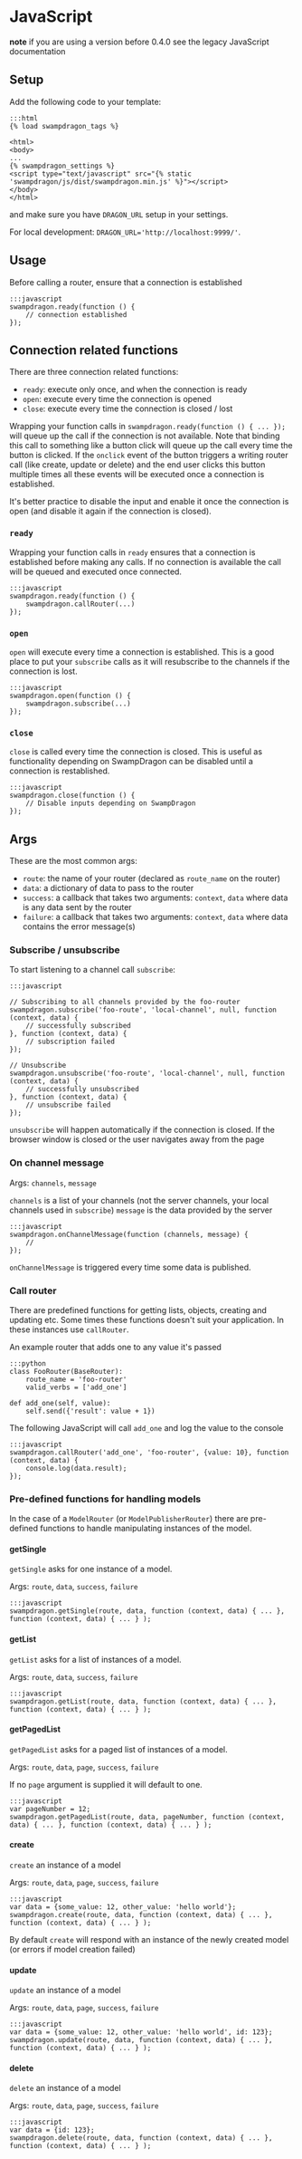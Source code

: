 # JavaScript

**note** if you are using a version before 0.4.0 see the legacy JavaScript documentation


## Setup

Add the following code to your template:

    :::html
    {% load swampdragon_tags %}
    
    <html>
    <body>
    ...
    {% swampdragon_settings %}
    <script type="text/javascript" src="{% static 'swampdragon/js/dist/swampdragon.min.js' %}"></script>
    </body>
    </html>    


and make sure you have `DRAGON_URL` setup in your settings.

For local development: `DRAGON_URL='http://localhost:9999/'`.


## Usage

Before calling a router, ensure that a connection is established 
    
    :::javascript
    swampdragon.ready(function () {
        // connection established
    });


## Connection related functions

There are three connection related functions:

*  `ready`: execute only once, and when the connection is ready
*  `open`: execute every time the connection is opened
*  `close`: execute every time the connection is closed / lost

Wrapping your function calls in `swampdragon.ready(function () { ... });` will queue up the call if the connection is not available.
Note that binding this call to something like a button click will queue up the call every time the button is clicked. 
If the `onclick` event of the button triggers a writing router call (like create, update or delete) 
and the end user clicks this button multiple times all these events will be executed once a connection is established.
 
It's better practice to disable the input and enable it once the connection is open (and disable it again if the connection is closed).


### `ready`

Wrapping your function calls in `ready` ensures that a connection is established before making any calls. 
If no connection is available the call will be queued and executed once connected.


    :::javascript
    swampdragon.ready(function () {
        swampdragon.callRouter(...) 
    });


### `open`

`open` will execute every time a connection is established. This is a good place to put your `subscribe` calls as it will resubscribe to the channels if the connection is lost.


    :::javascript
    swampdragon.open(function () {
        swampdragon.subscribe(...)
    });


### `close`

`close` is called every time the connection is closed. This is useful as functionality depending on SwampDragon can be disabled until a connection is restablished. 


    :::javascript
    swampdragon.close(function () {
        // Disable inputs depending on SwampDragon
    });


## Args

These are the most common args:

*  `route`: the name of your router (declared as `route_name` on the router)
*  `data`: a dictionary of data to pass to the router
*  `success`: a callback that takes two arguments: `context`, `data` where data is any data sent by the router
*  `failure`: a callback that takes two arguments: `context`, `data` where data contains the error message(s)


### Subscribe / unsubscribe

To start listening to a channel call `subscribe`:

    :::javascript
    
    // Subscribing to all channels provided by the foo-router
    swampdragon.subscribe('foo-route', 'local-channel', null, function (context, data) {
        // successfully subscribed
    }, function (context, data) {
        // subscription failed
    });

    // Unsubscribe
    swampdragon.unsubscribe('foo-route', 'local-channel', null, function (context, data) {
        // successfully unsubscribed
    }, function (context, data) {
        // unsubscribe failed
    });
    
   
`unsubscribe` will happen automatically if the connection is closed. If the browser window is closed or the user navigates away from the page


### On channel message

Args: `channels`, `message`

`channels` is a list of your channels (not the server channels, your local channels used in `subscribe`)
`message` is the data provided by the server

    :::javascript
    swampdragon.onChannelMessage(function (channels, message) {
        // 
    });

`onChannelMessage` is triggered every time some data is published.




### Call router

There are predefined functions for getting lists, objects, creating and updating etc.
Some times these functions doesn't suit your application. In these instances use `callRouter`.

An example router that adds one to any value it's passed 


    :::python
    class FooRouter(BaseRouter):
        route_name = 'foo-router'
        valid_verbs = ['add_one']
        
    def add_one(self, value):
        self.send({'result': value + 1})
        

The following JavaScript will call `add_one` and log the value to the console


    :::javascript
    swampdragon.callRouter('add_one', 'foo-router', {value: 10}, function (context, data) {
        console.log(data.result);
    });
    
    
### Pre-defined functions for handling models

In the case of a `ModelRouter` (or `ModelPublisherRouter`) there are pre-defined functions to handle manipulating instances of the model.


#### getSingle

`getSingle` asks for one instance of a model.

Args: `route`, `data`, `success`, `failure`


    :::javascript
    swampdragon.getSingle(route, data, function (context, data) { ... }, function (context, data) { ... } );


#### getList

`getList` asks for a list of instances of a model.

Args: `route`, `data`, `success`, `failure`


    :::javascript
    swampdragon.getList(route, data, function (context, data) { ... }, function (context, data) { ... } );


#### getPagedList

`getPagedList` asks for a paged list of instances of a model.

Args: `route`, `data`, `page`, `success`, `failure`

If no `page` argument is supplied it will default to one.


    :::javascript
    var pageNumber = 12;
    swampdragon.getPagedList(route, data, pageNumber, function (context, data) { ... }, function (context, data) { ... } );


#### create

`create` an instance of a model 

Args: `route`, `data`, `page`, `success`, `failure`


    :::javascript
    var data = {some_value: 12, other_value: 'hello world'};
    swampdragon.create(route, data, function (context, data) { ... }, function (context, data) { ... } );


By default `create` will respond with an instance of the newly created model (or errors if model creation failed)



#### update

`update` an instance of a model

Args: `route`, `data`, `page`, `success`, `failure`


    :::javascript
    var data = {some_value: 12, other_value: 'hello world', id: 123};
    swampdragon.update(route, data, function (context, data) { ... }, function (context, data) { ... } );


#### delete

`delete` an instance of a model

Args: `route`, `data`, `page`, `success`, `failure`


    :::javascript
    var data = {id: 123};
    swampdragon.delete(route, data, function (context, data) { ... }, function (context, data) { ... } );
